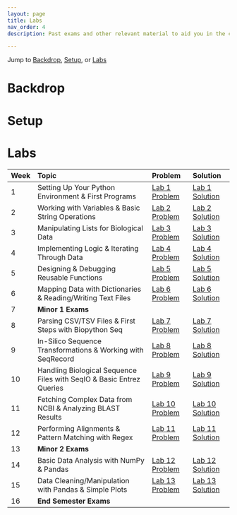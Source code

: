 ```yaml
---
layout: page
title: Labs
nav_order: 4
description: Past exams and other relevant material to aid you in the course.

---
```


Jump to [Backdrop](#back), [Setup](#setup), or [Labs](#labs)

<a name = 'back'></a>

# Backdrop

<a name = 'setup'></a>

# Setup

<a name = 'labs'></a>

# Labs

| Week | Topic | Problem | Solution |
| :--- | :---- | :------ | :------- |
| 1 | Setting Up Your Python Environment & First Programs | [Lab 1 Problem](../lab/lab01_problem) | [Lab 1 Solution](../lab/lab01_solution) |
| 2 | Working with Variables & Basic String Operations | [Lab 2 Problem](../lab/lab02_problem) | [Lab 2 Solution](../lab/lab02_solution) |
| 3 | Manipulating Lists for Biological Data | [Lab 3 Problem](../lab/lab03_problem) | [Lab 3 Solution](../lab/lab03_solution) |
| 4 | Implementing Logic & Iterating Through Data | [Lab 4 Problem](../lab/lab04_problem) | [Lab 4 Solution](../lab/lab04_solution) |
| 5 | Designing & Debugging Reusable Functions | [Lab 5 Problem](../lab/lab05_problem) | [Lab 5 Solution](../lab/lab05_solution) |
| 6 | Mapping Data with Dictionaries & Reading/Writing Text Files | [Lab 6 Problem](../lab/lab06_problem) | [Lab 6 Solution](../lab/lab06_solution) |
| 7 | **Minor 1 Exams** | | |
| 8 | Parsing CSV/TSV Files & First Steps with Biopython Seq | [Lab 7 Problem](../lab/lab07_problem) | [Lab 7 Solution](../lab/lab07_solution) |
| 9 | In-Silico Sequence Transformations & Working with SeqRecord | [Lab 8 Problem](../lab/lab08_problem) | [Lab 8 Solution](../lab/lab08_solution) |
| 10 | Handling Biological Sequence Files with SeqIO & Basic Entrez Queries | [Lab 9 Problem](../lab/lab09_problem) | [Lab 9 Solution](../lab/lab09_solution) |
| 11 | Fetching Complex Data from NCBI & Analyzing BLAST Results | [Lab 10 Problem](../lab/lab10_problem) | [Lab 10 Solution](../lab/lab10_solution) |
| 12 | Performing Alignments & Pattern Matching with Regex | [Lab 11 Problem](../lab/lab11_problem) | [Lab 11 Solution](../lab/lab11_solution) |
| 13 | **Minor 2 Exams** | | |
| 14 | Basic Data Analysis with NumPy & Pandas | [Lab 12 Problem](../lab/lab12_problem) | [Lab 12 Solution](../lab/lab12_solution) |
| 15 | Data Cleaning/Manipulation with Pandas & Simple Plots | [Lab 13 Problem](../lab/lab13_problem) | [Lab 13 Solution](../lab/lab13_solution) |
| 16 | **End Semester Exams** | | |